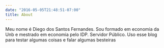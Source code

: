 ```yaml
---
date: "2016-05-05T21:48:51-07:00"
title: About
---
```


Meu nome é Diego dos Santos Fernandes. Sou formado em economia da Unb e mestrado em economia pelo IDP. Servidor Público. Uso esse blog para testar algumas coisas e falar algumas besteiras